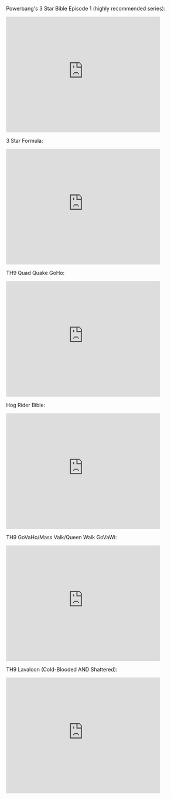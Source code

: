 
Powerbang's 3 Star Bible Episode 1 (highly recommended series):

<iframe width="420" height="315" src="https://www.youtube.com/embed/dQw4w9WgXcQ" frameborder="0" allowfullscreen></iframe>

3 Star Formula:

<iframe width="420" height="315" src="https://www.youtube.com/embed/17r88vm3jOs" frameborder="0" allowfullscreen></iframe>

TH9 Quad Quake GoHo:

<iframe width="420" height="315" src="https://www.youtube.com/embed/uDohWl3ZMps" frameborder="0" allowfullscreen></iframe>

Hog Rider Bible:

<iframe width="420" height="315" src="https://www.youtube.com/embed/f-u7LMzEWhY" frameborder="0" allowfullscreen></iframe>

TH9 GoVaHo/Mass Valk/Queen Walk GoVaWi:

<iframe width="420" height="315" src="https://www.youtube.com/embed/dQw4w9WgXcQ" frameborder="0" allowfullscreen></iframe>

TH9 Lavaloon (Cold-Blooded AND Shattered): 

<iframe width="420" height="315" src="https://www.youtube.com/embed/4rxGsgdEpm0" frameborder="0" allowfullscreen></iframe>
